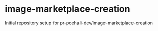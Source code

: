 # image-marketplace-creation

Initial repository setup for pr-poehali-dev/image-marketplace-creation